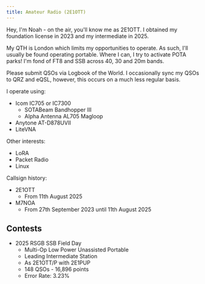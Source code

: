 ```yaml
---
title: Amateur Radio (2E1OTT)
---
```


Hey, I'm Noah - on the air, you'll know me as 2E1OTT. I obtained my foundation license in 2023 and my intermediate in 2025.

My QTH is London which limits my opportunities to operate. As such, I'll usually be found operating portable. Where I 
can, I try to activate POTA parks! I'm fond of FT8 and SSB across 40, 30 and 20m bands.

Please submit QSOs via Logbook of the World. I occasionally sync my QSOs to QRZ and eQSL, however, this occurs on a much
less regular basis.

I operate using:

- Icom IC705 or IC7300
  - SOTABeam Bandhopper III
  - Alpha Antenna AL705 Magloop
- Anytone AT-D878UVII
- LiteVNA

Other interests:

- LoRA
- Packet Radio
- Linux

Callsign history:

- 2E1OTT
  - From 11th August 2025
- M7NOA 
  - From 27th September 2023 until 11th August 2025

## Contests

- 2025 RSGB SSB Field Day
  - Multi-Op Low Power Unassisted Portable
  - Leading Intermediate Station
  - As 2E1OTT/P with 2E1PUP
  - 148 QSOs - 16,896 points
  - Error Rate: 3.23%
